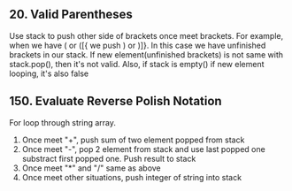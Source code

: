 ## 20. Valid Parentheses
Use stack to push other side of brackets once meet brackets. For example, when we have ( or ([{ we push ) or )]}. In this case we have unfinished brackets in our stack. If new element(unfinished brackets) is not same with stack.pop(), then it's not valid. Also, if stack is empty() if new element looping, it's also false

## 150. Evaluate Reverse Polish Notation
For loop through string array.
1. Once meet "+", push sum of two element popped from stack
2. Once meet "-", pop 2 element from stack and use last popped one substract first popped one. Push result to stack
3. Once meet "*" and "/" same as above
4. Once meet other situations, push integer of string into stack


